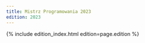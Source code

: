 ```yaml
---
title: Mistrz Programowania 2023
edition: 2023
---
```


{% include edition_index.html edition=page.edition %}
